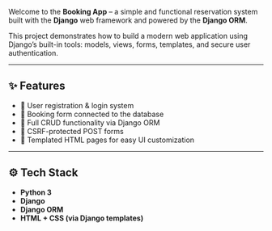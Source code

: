 Welcome to the **Booking App** – a simple and functional reservation system built with the **Django** web framework and powered by the **Django ORM**.

This project demonstrates how to build a modern web application using Django’s built-in tools: models, views, forms, templates, and secure user authentication.

---

## ✨ Features

- 🔐 User registration & login system
- 📅 Booking form connected to the database
- 🔄 Full CRUD functionality via Django ORM
- 🧩 CSRF-protected POST forms
- 🎨 Templated HTML pages for easy UI customization

---

## ⚙️ Tech Stack

- **Python 3**
- **Django**
- **Django ORM**
- **HTML + CSS (via Django templates)**

